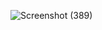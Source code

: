 ![Screenshot (389)](https://github.com/Berlinshaju/CCNA/assets/66897078/5a15aaf5-f45e-4f42-8e01-7012df9363ef)
